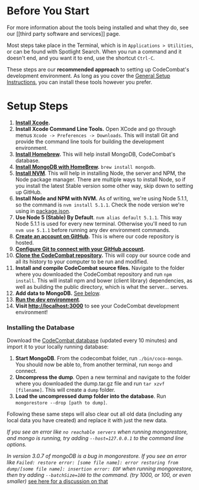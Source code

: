 # Before You Start

For more information about the tools being installed and what they do, see our [[third party software and services]] page.

Most steps take place in the Terminal, which is in `Applications > Utilities`, or can be found with Spotlight Search. When you run a command and it doesn't end, and you want it to end, use the shortcut `Ctrl-C`.

These steps are our **recommended approach** to setting up CodeCombat's development environment. As long as you cover the [General Setup Instructions](https://github.com/codecombat/codecombat/wiki/Dev-Setup:-General-Information#general-setup-instructions), you can install these tools however you prefer.

# Setup Steps

1. **[Install Xcode](http://itunes.apple.com/us/app/xcode/id497799835?ls=1&mt=12).**
1. **Install Xcode Command Line Tools.** Open XCode and go through menus `Xcode -> Preferences -> Downloads`. This will install Git and provide the command line tools for building the development environment.
1. **[Install Homebrew](http://brew.sh/).** This will help install MongoDB, CodeCombat's database.
1. **[Install MongoDB with HomeBrew]((https://docs.mongodb.org/manual/tutorial/install-mongodb-on-os-x/)).** `brew install mongodb`.
1. **[Install NVM](https://github.com/creationix/nvm#install-script)**. This will help in installing Node, the server and NPM, the Node package manager. There are multiple ways to install Node, so if you install the latest Stable version some other way, skip down to setting up GitHub.
1. **Install Node and NPM with NVM.** As of writing, we're using Node 5.1.1, so the command is `nvm install 5.1.1`. Check the node version we're using in [package.json](https://github.com/sderickson/conaudio/blob/master/package.json).
1. **Use Node 5 (Stable) By Default**. `nvm alias default 5.1.1`. This way Node 5.1.1 is used for every new terminal. Otherwise you'll need to run `nvm use 5.1.1` before running any dev environment commands.
1. **[Create an account on GitHub](https://github.com/join).** This is where our code repository is hosted.
1. **[Configure Git to connect with your GitHub account](https://help.github.com/articles/set-up-git/).**
1. **[Clone the CodeCombat repository](https://help.github.com/articles/cloning-a-repository/).** This will copy our source code and all its history to your computer to be run and modified.
1. **Install and compile CodeCombat source files.** Navigate to the folder where you downloaded the CodeCombat repository and run `npm install`. This will install npm and bower (client library) dependencies, as well as building the public directory, which is what the server... serves.
1. **Add data to MongoDB.** [See below](#installing-the-database).
1. **[Run the dev environment](https://github.com/codecombat/codecombat/wiki/Dev-Setup:-General-Information#running-the-environment)**.
1. **Visit [http://localhost:3000](http://localhost:3000)** to see your CodeCombat development environment!

### Installing the Database

Download the [CodeCombat database](http://analytics.codecombat.com:8080/dump.tar.gz) (updated every 10 minutes) and import it to your locally running database:

1. **Start MongoDB**. From the codecombat folder, run `./bin/coco-mongo`. You should now be able to, from another terminal, run `mongo` and connect.
1. **Uncompress the dump**. Open a new terminal and navigate to the folder where you downloaded the dump.tar.gz file and run `tar xzvf [filename]`. This will create a `dump` folder.
1. **Load the uncompressed dump folder into the database**. Run `mongorestore --drop [path to dump]`.

Following these same steps will also clear out all old data (including any local data you have created) and replace it with just the new data.

*If you see an error like `no reachable servers` when running mongorestore, and mongo is running, try adding `--host=127.0.0.1` to the command line options.*

*In version 3.0.7 of mongoDB is a bug in mongorestore. If you see an error like `Failed: restore error: [some file name]: error restoring from dump/[some file name]: insertion error: EOF` when running mongorestore, then try adding `--batchSize=100` to the command. (try 1000, or 100, or even smaller)* [see here for a discussion on that](https://jira.mongodb.org/browse/TOOLS-939)